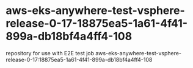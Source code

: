 # aws-eks-anywhere-test-vsphere-release-0-17-18875ea5-1a61-4f41-899a-db18bf4a4ff4-108
repository for use with E2E test job aws-eks-anywhere-test-vsphere-release-0-17:18875ea5-1a61-4f41-899a-db18bf4a4ff4-108
